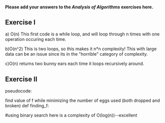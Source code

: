 #### Please add your answers to the ***Analysis of  Algorithms*** exercises here.

## Exercise I

a) O(n) This first code is a while loop, and will loop through n times with one operation occuring each time.


b)O(n^2) This is two loops, so this makes it n*n complexity! This with large data can be an issue since its in the "horrible" category of complexity.


c)O(n) returns two bunny ears each time it loops recursively around.

## Exercise II
pseudocode:

find value of f while minimizing the number of eggs used (both dropped and broken)
def finding_f:
    
 #using binary search here is a complexity of O(log(n))--excellent
 
<!-- class BSTNode:
    def __init__(self, value):
        self.value = value
        self.left = None
        self.right = None -->
<!-- def contains(self, target):
        if target == self.value:
            return True
        if target < self.value:
            #go left if left is a BSTNode
            if not self.left:
                return False
            return self.left.contains(target)
        else:
            #got right if the right is a BSTNode
            if not self.right:
                return False
            return self.right.contains(target) -->
<!--     
 #if 
floors = [] 
     egg_broken = 1
     egg_clean = -1
     target = 0
    #using BSTNode:
    for floor in floors:
        if BSTNode contains(target)
            floors.append(target)
   
 '''
# Function to get minimum number of trials  
# needed in worst case with n eggs and k floors  
def eggDrop(n, k): 
  
    # If there are no floors, then no trials 
    # needed. OR if there is one floor, one 
    # trial needed. 
    if (k == 1 or k == 0): 
        return k 
  
    # We need k trials for one egg  
    # and k floors 
    if (n == 1): 
        return k 
  
    min = sys.maxsize 
  
    # Consider all droppings from 1st  
    # floor to kth floor and return  
    # the minimum of these values plus 1. 
    for x in range(1, k + 1): 
  
        res = max(eggDrop(n - 1, x - 1),  
                  eggDrop(n, k - x)) 
        if (res < min): 
            min = res 
  
    return min + 1
'''